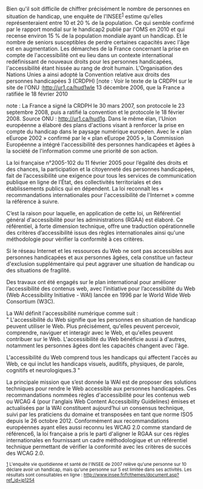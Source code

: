 Bien qu'il soit difficile de chiffrer précisément le nombre de personnes en situation de handicap, une enquête de l'INSEE<sup id="body-ftn1">[1](#ftn1)</sup> estime qu'elles représenteraient entre 10 et 20 % de la population. Ce qui semble confirmé par le rapport mondial sur le handicap2 publié par l'OMS en 2010 et qui recense environ 15 % de la population mondiale ayant un handicap. Et le nombre de seniors susceptibles de perdre certaines capacités avec l'âge est en augmentation.
Les démarches de la France concernant la prise en compte de l'accessibilité ont eu lieu dans un contexte international redéfinissant de nouveaux droits pour les personnes handicapées, l'accessibilité étant hissée au rang de droit humain.
L'Organisation des Nations Unies a ainsi adopté la Convention relative aux droits des personnes handicapées 3 (CRDPH) [note : Voir le texte de la CRDPH sur le site de l'ONU :http://ur1.ca/hud1wle 13 décembre 2006, que la France a ratifiée le 18 février 2010

note : La France a signé la CRDPH le 30 mars 2007, son protocole le 23 septembre 2008, puis a ratifié la convention et le protocole le 18 février 2008. Source ONU : http://ur1.ca/hud1g.
Dans le même élan, l'Union européenne a élaboré des plans d'actions visant à renforcer la prise en compte du handicap dans le paysage numérique européen. Avec le « plan eEurope 2002 » confirmé par le « plan eEurope 2005 », la Commission Européenne a intégré l'accessibilité des personnes handicapées et âgées à la société de l'information comme une priorité de son action.

La loi française n°2005-102 du 11 février 2005 pour l’égalité des droits et des chances, la participation et la citoyenneté des personnes handicapées, fait de l’accessibilité une exigence pour tous les services de communication publique en ligne de l’État, des collectivités territoriales et des établissements publics qui en dépendent.
La loi reconnaît les « recommandations internationales pour l'accessibilité de l'Internet » comme la référence à suivre.

C’est la raison pour laquelle, en application de cette loi, un Référentiel général d'accessibilité pour les administrations (RGAA) est élaboré. Ce référentiel, à forte dimension technique, offre une traduction opérationnelle des critères d’accessibilité issus des règles internationales ainsi qu'une méthodologie pour vérifier la conformité à ces critères.

Si le réseau Internet et les ressources du Web ne sont pas accessibles aux personnes handicapées et aux personnes âgées, cela constitue un facteur d'exclusion supplémentaire qui peut aggraver une situation de handicap ou des situations de fragilité.

Des travaux ont été engagés sur le plan international pour améliorer l’accessibilité des contenus web, avec l’initiative pour l’accessibilité du Web (Web Accessibility Initiative - WAI) lancée en 1996 par le World Wide Web Consortium (W3C).

La WAI définit l'accessibilité numérique comme suit :  
" L'accessibilité du Web signifie que les personnes en situation de handicap peuvent utiliser le Web. Plus précisément, qu'elles peuvent percevoir, comprendre, naviguer et interagir avec le Web, et qu'elles peuvent contribuer sur le Web. L'accessibilité du Web bénéficie aussi à d'autres, notamment les personnes âgées dont les capacités changent avec l'âge.

L'accessibilité du Web comprend tous les handicaps qui affectent l'accès au Web, ce qui inclut les handicaps visuels, auditifs, physiques, de parole, cognitifs et neurologiques.3 "

La principale mission que s’est donnée la WAI est de proposer des solutions techniques pour rendre le Web accessible aux personnes handicapées. Ces recommandations nommées règles d'accessibilité pour les contenus web ou WCAG 4 (pour l'anglais Web Content Accessibility Guidelines) émises et actualisées par la WAI constituent aujourd’hui un consensus technique, suivi par les praticiens du domaine et transposées en tant que norme ISO5 depuis le 26 octobre 2012.
Conformément aux recommandations européennes ayant elles aussi reconnu les WCAG 2.0 comme standard de référence6, la loi française a pris le parti d'aligner le RGAA sur ces règles internationales en fournissant un cadre méthodologique et un référentiel technique permettant de vérifier la conformité avec les critères de succès des WCAG 2.0.

<sub id="ftn1">[1](#body-ftn1) L'enquête vie quotidienne et santé de l'INSEE de 2007 relève qu'une personne sur 10 déclare avoir un handicap, mais qu'une personne sur 5 est limitée dans ses activités. Les résultats sont consultables en ligne : http://www.insee.fr/fr/themes/document.asp?ref_id=ip1254</sub>
